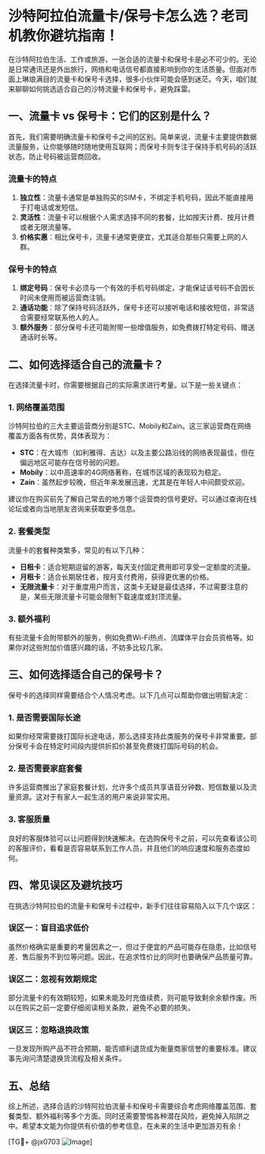 # 沙特阿拉伯流量卡/保号卡怎么选？老司机教你避坑指南！

在沙特阿拉伯生活、工作或旅游，一张合适的流量卡和保号卡是必不可少的。无论是日常通讯还是外出旅行，网络和电话信号都直接影响到你的生活质量。但面对市面上琳琅满目的流量卡和保号卡选择，很多小伙伴可能会感到迷茫。今天，咱们就来聊聊如何挑选适合自己的沙特流量卡和保号卡，避免踩雷。

## 一、流量卡 vs 保号卡：它们的区别是什么？

首先，我们需要明确流量卡和保号卡之间的区别。简单来说，流量卡主要提供数据流量服务，让你能够随时随地使用互联网；而保号卡则专注于保持手机号码的活跃状态，防止号码被运营商回收。

### 流量卡的特点

1. **独立性**：流量卡通常是单独购买的SIM卡，不绑定手机号码，因此不能直接用于打电话或发短信。
2. **灵活性**：流量卡可以根据个人需求选择不同的套餐，比如按天计费、按月计费或者无限流量等。
3. **价格实惠**：相比保号卡，流量卡通常更便宜，尤其适合那些只需要上网的人群。

### 保号卡的特点

1. **绑定号码**：保号卡必须与一个有效的手机号码绑定，才能保证该号码不会因长时间未使用而被运营商注销。
2. **通话功能**：除了保持号码活跃外，保号卡还可以接听电话和接收短信，非常适合需要经常联系他人的人。
3. **额外服务**：部分保号卡还可能附带一些增值服务，如免费拨打特定号码、赠送通话时长等。

## 二、如何选择适合自己的流量卡？

在选择流量卡时，你需要根据自己的实际需求进行考量。以下是一些关键点：

### 1. 网络覆盖范围

沙特阿拉伯的三大主要运营商分别是STC、Mobily和Zain。这三家运营商在网络覆盖方面各有优势，具体表现为：

- **STC**：在大城市（如利雅得、吉达）以及主要公路沿线的网络表现最佳，但在偏远地区可能存在信号弱的问题。
- **Mobily**：以中高速率的4G网络著称，在城市区域的表现较为稳定。
- **Zain**：虽然起步较晚，但近年来发展迅速，尤其是在年轻人中间颇受欢迎。

建议你在购买前先了解自己常去的地方哪个运营商的信号更好。可以通过查询在线论坛或者向当地朋友咨询来获取更多信息。

### 2. 套餐类型

流量卡的套餐种类繁多，常见的有以下几种：

- **日租卡**：适合短期逗留的游客，每天支付固定费用即可享受一定额度的流量。
- **月租卡**：适合长期居住者，按月支付费用，获得更优惠的价格。
- **无限流量卡**：对于重度用户而言，这类卡无疑是最佳选择，不过需要注意的是，某些无限流量卡可能会限制下载速度或封顶流量。

### 3. 额外福利

有些流量卡会附带额外的服务，例如免费Wi-Fi热点、流媒体平台会员资格等。如果你对这些附加价值感兴趣的话，不妨多比较几家。

## 三、如何选择适合自己的保号卡？

保号卡的选择同样需要结合个人情况考虑。以下几点可以帮助你做出明智决定：

### 1. 是否需要国际长途

如果你经常需要拨打国际长途电话，那么选择支持此类服务的保号卡非常重要。部分保号卡会在特定时间段内提供折扣价甚至免费拨打国际号码的机会。

### 2. 是否需要家庭套餐

许多运营商推出了家庭套餐计划，允许多个成员共享语音分钟数、短信数量以及流量资源。这对于有家人一起生活的用户来说非常实用。

### 3. 客服质量

良好的客服体验可以让问题得到快速解决。在选购保号卡之前，可以先查看该公司的客服评价，看看是否容易联系到工作人员，并且他们的响应速度和服务态度如何。

## 四、常见误区及避坑技巧

在挑选沙特阿拉伯的流量卡和保号卡过程中，新手们往往容易陷入以下几个误区：

### 误区一：盲目追求低价

虽然价格确实是重要的考量因素之一，但过于便宜的产品可能存在隐患，比如信号差、售后服务不到位等问题。因此，在追求性价比的同时也要确保产品质量可靠。

### 误区二：忽视有效期规定

部分流量卡的有效期较短，如果未能及时充值续费，则可能导致剩余余额作废。所以在购买之前一定要仔细阅读相关条款，避免不必要的损失。

### 误区三：忽略退换政策

一旦发现所购产品不符合预期，能否顺利退货成为衡量商家信誉的重要标准。建议事先询问清楚退换货流程及相关条件。

## 五、总结

综上所述，选择合适的沙特阿拉伯流量卡和保号卡需要综合考虑网络覆盖范围、套餐类型、额外福利等多个方面。同时还需要警惕各种潜在风险，避免掉入陷阱之中。希望本文能为你提供有价值的参考信息，在未来的生活中更加游刃有余！

[TG💪+ @jx0703 ![Image](https://github.com/user-attachments/assets/dbca1d08-cadb-493c-b0ec-ad6f7a83f270)]